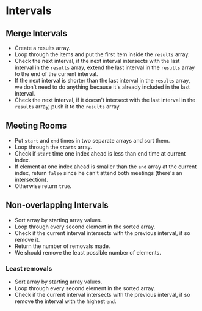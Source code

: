 # Intervals

## Merge Intervals

- Create a results array.
- Loop through the items and put the first item inside the `results` array.
- Check the next interval, if the next interval intersects with the last interval in the `results`
  array, extend the last interval in the `results` array to the end of the current interval.
- If the next interval is shorter than the last interval in the `results` array, we don't need to do
  anything because it's already included in the last interval.
- Check the next interval, if it doesn't intersect with the last interval in the `results` array,
  push it to the `results` array.

## Meeting Rooms

- Put `start` and `end` times in two separate arrays and sort them.
- Loop through the `starts` array.
- Check if `start` time one index ahead is less than end time at current index.
- If element at one index ahead is smaller than the `end` array at the current index, return `false`
  since he can't attend both meetings (there's an intersection).
- Otherwise return `true`.

## Non-overlapping Intervals

- Sort array by starting array values.
- Loop through every second element in the sorted array.
- Check if the current interval intersects with the previous interval, if so remove it.
- Return the number of removals made.
- We should remove the least possible number of elements.

### Least removals

- Sort array by starting array values.
- Loop through every second element in the sorted array.
- Check if the current interval intersects with the previous interval, if so remove the interval
  with the highest `end`.
